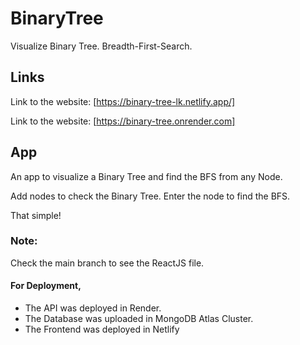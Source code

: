 # BinaryTree
Visualize Binary Tree. Breadth-First-Search.


## Links

Link to the website: [https://binary-tree-lk.netlify.app/]

Link to the website: [https://binary-tree.onrender.com]


## App

An app to visualize a Binary Tree and find the BFS from any Node.

Add nodes to check the Binary Tree. Enter the node to find the BFS.

That simple!


### Note:

Check the main branch to see the ReactJS file.


#### For Deployment, 

* The API was deployed in Render.
* The Database was uploaded in MongoDB Atlas Cluster.
* The Frontend was deployed in Netlify

